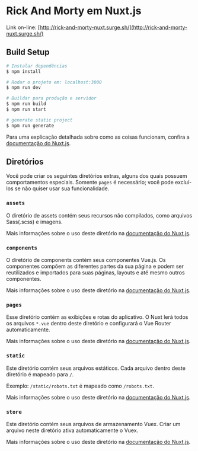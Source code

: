 # Rick And Morty em Nuxt.js

Link on-line: [http://rick-and-morty-nuxt.surge.sh/](http://rick-and-morty-nuxt.surge.sh/)

## Build Setup

```bash
# Instalar dependências
$ npm install

# Rodar o projeto em: localhost:3000
$ npm run dev

# Buildar para produção e servidor
$ npm run build
$ npm run start

# generate static project
$ npm run generate
```

Para uma explicação detalhada sobre como as coisas funcionam, confira a [documentação do Nuxt.js](https://nuxtjs.org).

## Diretórios 

Você pode criar os seguintes diretórios extras, alguns dos quais possuem comportamentos especiais. Somente `pages` é necessário; você pode excluí-los se não quiser usar sua funcionalidade.

### `assets`

O diretório de assets contém seus recursos não compilados, como arquivos Sass(.scss) e imagens.

Mais informações sobre o uso deste diretório na [documentação do Nuxt.js](https://nuxtjs.org/docs/2.x/directory-structure/assets).

### `components`

O diretório de components contém seus componentes Vue.js. Os componentes compõem as diferentes partes da sua página e podem ser reutilizados e importados para suas páginas, layouts e até mesmo outros componentes.

Mais informações sobre o uso deste diretório na [documentação do Nuxt.js](https://nuxtjs.org/docs/2.x/directory-structure/components).

### `pages`

Esse diretório contém as exibições e rotas do aplicativo. O Nuxt lerá todos os arquivos `*.vue` dentro deste diretório e configurará o Vue Router automaticamente.

Mais informações sobre o uso deste diretório na [documentação do Nuxt.js](https://nuxtjs.org/docs/2.x/get-started/routing).

### `static`

Este diretório contém seus arquivos estáticos. Cada arquivo dentro deste diretório é mapeado para `/`.

Exemplo: `/static/robots.txt` é mapeado como `/robots.txt`.

Mais informações sobre o uso deste diretório na [documentação do Nuxt.js](https://nuxtjs.org/docs/2.x/directory-structure/static).

### `store`

Este diretório contém seus arquivos de armazenamento Vuex. Criar um arquivo neste diretório ativa automaticamente o Vuex.

Mais informações sobre o uso deste diretório na [documentação do Nuxt.js](https://nuxtjs.org/docs/2.x/directory-structure/store).
